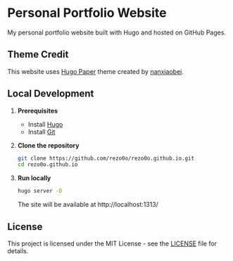 # Personal Portfolio Website

My personal portfolio website built with Hugo and hosted on GitHub Pages.

## Theme Credit
This website uses [Hugo Paper](https://github.com/nanxiaobei/hugo-paper) theme created by [nanxiaobei](https://github.com/nanxiaobei).

## Local Development

1. **Prerequisites**
   - Install [Hugo](https://gohugo.io/installation/)
   - Install [Git](https://git-scm.com/downloads)

2. **Clone the repository**
   ```bash
   git clone https://github.com/rezo0o/rezo0o.github.io.git
   cd rezo0o.github.io
   ```

3. **Run locally**
   ```bash
   hugo server -D
   ```
   The site will be available at http://localhost:1313/

## License
This project is licensed under the MIT License - see the [LICENSE](LICENSE) file for details.
